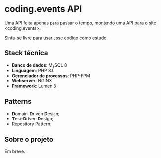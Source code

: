 # coding.events API

Uma API feita apenas para passar o tempo, montando uma API para o site <coding.events>.

Sinta-se livre para usar esse código como estudo.

## Stack técnica

- **Banco de dados**: MySQL 8
- **Linguagem**: PHP 8.0
- **Gerenciador de processos**: PHP-FPM
- **Webserver**: NGINX
- **Framework**: Lumen 8

## Patterns

- **D**omain-**D**riven **D**esign;
- **T**est-**D**riven **D**esign;
- Repository Pattern;

## Sobre o projeto

Em breve.

